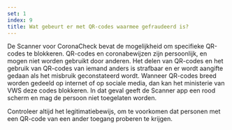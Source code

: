 ```yaml
---
set: 1
index: 9
title: Wat gebeurt er met QR-codes waarmee gefraudeerd is?
---
```

De Scanner voor CoronaCheck bevat de mogelijkheid om specifieke QR-codes te blokkeren. QR-codes en coronabewijzen zijn persoonlijk, en mogen niet worden gebruikt door anderen. Het delen van QR-codes en het gebruik van QR-codes van iemand anders is strafbaar en er wordt aangifte gedaan als het misbruik geconstateerd wordt. Wanneer QR-codes breed worden gedeeld op internet of op sociale media, dan kan het ministerie van VWS deze codes blokkeren. In dat geval geeft de Scanner app een rood scherm en mag de persoon niet toegelaten worden.

Controleer altijd het legitimatiebewijs, om te voorkomen dat personen met een QR-code van een ander toegang proberen te krijgen.
